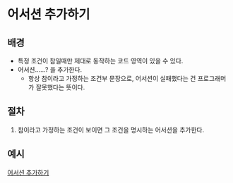 # 어서션 추가하기
## 배경
- 특정 조건이 참일때만 제대로 동작하는 코드 영역이 있을 수 있다.
- 어서션......? 을 추가한다.
  - 항상 참이라고 가정하는 조건부 문장으로, 어서션이 실패했다는 건 프로그래머가 잘못했다는 뜻이다.
 
## 절차 
1. 참이라고 가정하는 조건이 보이면 그 조건을 명시하는 어서션을 추가한다.

## 예시
[어서션 추가하기](/example.js)<br>